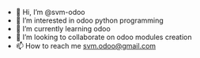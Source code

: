 - 👋 Hi, I’m @svm-odoo
- 👀 I’m interested in odoo python programming
- 🌱 I’m currently learning odoo
- 💞️ I’m looking to collaborate on odoo modules creation
- 📫 How to reach me svm.odoo@gmail.com

<!---
svm-odoo/svm-odoo is a ✨ special ✨ repository because its `README.md` (this file) appears on your GitHub profile.
You can click the Preview link to take a look at your changes.
--->
